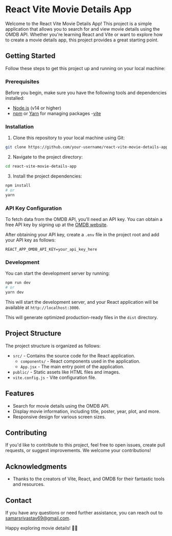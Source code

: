 # React Vite Movie Details App

Welcome to the React Vite Movie Details App! This project is a simple application that allows you to search for and view movie details using the OMDB API. Whether you're learning React and Vite or want to explore how to create a movie details app, this project provides a great starting point.

## Getting Started

Follow these steps to get this project up and running on your local machine:

### Prerequisites

Before you begin, make sure you have the following tools and dependencies installed:

- [Node.js](https://nodejs.org/) (v14 or higher)
- [npm](https://www.npmjs.com/) or [Yarn](https://yarnpkg.com/) for managing packages
-[vite](https://vitejs.dev/guide/)

### Installation

1. Clone this repository to your local machine using Git:

```bash
git clone https://github.com/your-username/react-vite-movie-details-app.git
```

2. Navigate to the project directory:

```bash
cd react-vite-movie-details-app
```

3. Install the project dependencies:

```bash
npm install
# or
yarn
```

### API Key Configuration

To fetch data from the OMDB API, you'll need an API key. You can obtain a free API key by signing up at the [OMDB website](https://www.omdbapi.com/apikey.aspx).

After obtaining your API key, create a `.env` file in the project root and add your API key as follows:

```env
REACT_APP_OMDB_API_KEY=your_api_key_here
```

### Development

You can start the development server by running:

```bash
npm run dev
# or
yarn dev
```

This will start the development server, and your React application will be available at `http://localhost:3000`.

This will generate optimized production-ready files in the `dist` directory.

## Project Structure

The project structure is organized as follows:

- `src/` - Contains the source code for the React application.
  - `components/` - React components used in the application.
  - `App.jsx` - The main entry point of the application.
- `public/` - Static assets like HTML files and images.
- `vite.config.js` - Vite configuration file.

## Features

- Search for movie details using the OMDB API.
- Display movie information, including title, poster, year, plot, and more.
- Responsive design for various screen sizes.

## Contributing

If you'd like to contribute to this project, feel free to open issues, create pull requests, or suggest improvements. We welcome your contributions!


## Acknowledgments

- Thanks to the creators of Vite, React, and OMDB for their fantastic tools and resources.

## Contact

If you have any questions or need further assistance, you can reach out to [samarsrivastav69@gmail.com](mailto:samarsrivastav69@gmail.com).

Happy exploring movie details! 🎥🍿